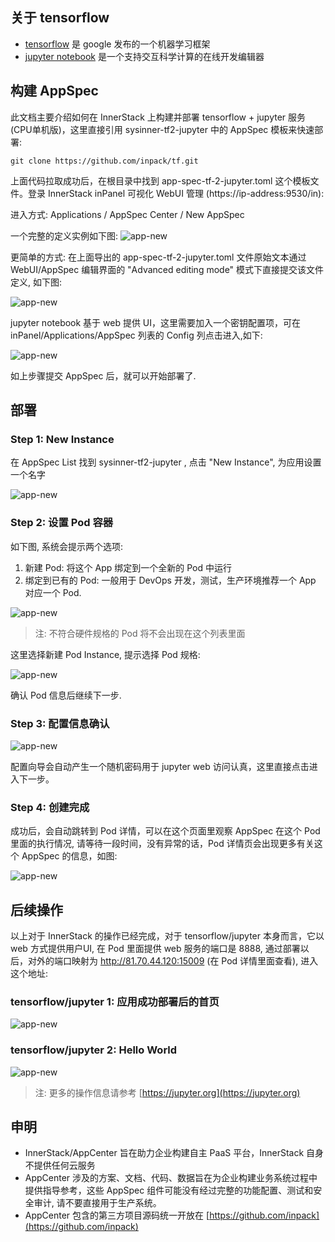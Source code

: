 ## 关于 tensorflow

* [tensorflow](https://tensorflow.org/) 是 google 发布的一个机器学习框架
* [jupyter notebook](https://jupyter.org/) 是一个支持交互科学计算的在线开发编辑器


## 构建 AppSpec

此文档主要介绍如何在 InnerStack 上构建并部署 tensorflow + jupyter 服务(CPU单机版)，这里直接引用 sysinner-tf2-jupyter 中的 AppSpec 模板来快速部署: 


``` shell
git clone https://github.com/inpack/tf.git
```

上面代码拉取成功后，在根目录中找到 app-spec-tf-2-jupyter.toml 这个模板文件。登录 InnerStack inPanel 可视化 WebUI 管理 (https://ip-address:9530/in):

进入方式: Applications / AppSpec Center / New AppSpec


一个完整的定义实例如下图:
![app-new](tf/assets/app-spec-edit-v.cmp.png)


更简单的方式: 在上面导出的 app-spec-tf-2-jupyter.toml 文件原始文本通过 WebUI/AppSpec 编辑界面的 "Advanced editing mode" 模式下直接提交该文件定义, 如下图:

![app-new](tf/assets/app-spec-edit-a.cmp.png)


jupyter notebook 基于 web 提供 UI，这里需要加入一个密钥配置项，可在 inPanel/Applications/AppSpec 列表的 Config 列点击进入,如下:


![app-new](tf/assets/app-spec-edit-cfg.cmp.png)


如上步骤提交 AppSpec 后，就可以开始部署了.


## 部署

### Step 1: New Instance

在 AppSpec List 找到 sysinner-tf2-jupyter , 点击 "New Instance", 为应用设置一个名字 

![app-new](tf/assets/app-new-n1.cmp.png)


### Step 2: 设置 Pod 容器

如下图, 系统会提示两个选项:

1. 新建 Pod: 将这个 App 绑定到一个全新的 Pod 中运行
2. 绑定到已有的 Pod: 一般用于 DevOps 开发，测试，生产环境推荐一个 App 对应一个 Pod.


![app-new](tf/assets/app-new-n2.cmp.png)

> 注: 不符合硬件规格的 Pod 将不会出现在这个列表里面


这里选择新建 Pod Instance, 提示选择 Pod 规格:

![app-new](tf/assets/app-new-n2.2.cmp.png)

确认 Pod 信息后继续下一步.


### Step 3: 配置信息确认


![app-new](tf/assets/app-new-n3.cmp.png)

配置向导会自动产生一个随机密码用于 jupyter web 访问认真，这里直接点击进入下一步。

### Step 4: 创建完成

成功后，会自动跳转到 Pod 详情，可以在这个页面里观察 AppSpec 在这个 Pod 里面的执行情况, 请等待一段时间，没有异常的话，Pod 详情页会出现更多有关这个 AppSpec 的信息，如图:

![app-new](tf/assets/app-new-n4.cmp.png)


## 后续操作

以上对于 InnerStack 的操作已经完成，对于 tensorflow/jupyter 本身而言，它以 web 方式提供用户UI, 在 Pod 里面提供 web 服务的端口是 8888, 通过部署以后，对外的端口映射为 http://81.70.44.120:15009 (在 Pod 详情里面查看), 进入这个地址:

### tensorflow/jupyter 1: 应用成功部署后的首页

![app-new](tf/assets/app-n1.cmp.png)

### tensorflow/jupyter 2: Hello World

![app-new](tf/assets/app-n2.cmp.png)


> 注: 更多的操作信息请参考 [https://jupyter.org](https://jupyter.org)


## 申明

* InnerStack/AppCenter 旨在助力企业构建自主 PaaS 平台，InnerStack 自身不提供任何云服务
* AppCenter 涉及的方案、文档、代码、数据旨在为企业构建业务系统过程中提供指导参考，这些 AppSpec 组件可能没有经过完整的功能配置、测试和安全审计, 请不要直接用于生产系统。
* AppCenter 包含的第三方项目源码统一开放在 [https://github.com/inpack](https://github.com/inpack)

